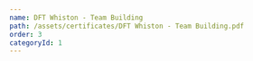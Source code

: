 ```yaml
---
name: DFT Whiston - Team Building
path: /assets/certificates/DFT Whiston - Team Building.pdf
order: 3
categoryId: 1
---
```


